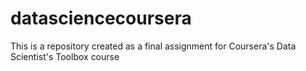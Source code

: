 # datasciencecoursera
This is a repository created as a final assignment for Coursera's Data Scientist's Toolbox course
